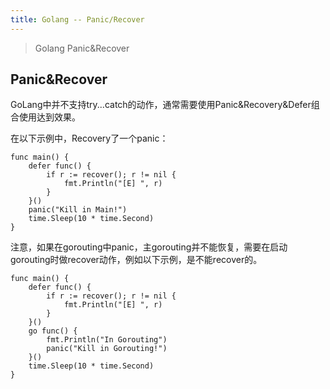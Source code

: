 ```yaml
---
title: Golang -- Panic/Recover
---
```


> Golang Panic&Recover

## Panic&Recover

GoLang中并不支持try...catch的动作，通常需要使用Panic&Recovery&Defer组合使用达到效果。


在以下示例中，Recovery了一个panic：
```
func main() {
	defer func() {
		if r := recover(); r != nil {
			fmt.Println("[E] ", r)
		}
	}()
	panic("Kill in Main!")
	time.Sleep(10 * time.Second)
}

```

注意，如果在gorouting中panic，主gorouting并不能恢复，需要在启动gorouting时做recover动作，例如以下示例，是不能recover的。
```
func main() {
	defer func() {
		if r := recover(); r != nil {
			fmt.Println("[E] ", r)
		}
	}()
	go func() {
		fmt.Println("In Gorouting")
		panic("Kill in Gorouting!")
	}()
	time.Sleep(10 * time.Second)
}

```
